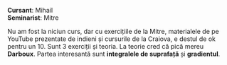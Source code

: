 **Cursant**: Mihail  
**Seminarist**: Mitre

Nu am fost la niciun curs, dar cu exercițiile de la Mitre, materialele de pe YouTube prezentate de indieni și cursurile de la Craiova, e destul de ok pentru un 10. Sunt 3 exerciții și teoria. La teorie cred că pică mereu **Darboux**. Partea interesantă sunt **integralele de suprafață** și **gradientul**.
